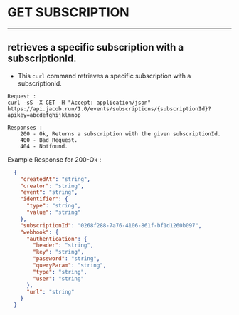 # GET SUBSCRIPTION

---
retrieves a specific subscription with a subscriptionId.
---

* This `curl` command retrieves a specific subscription with a subscriptionId.

```
Request :
curl -sS -X GET -H "Accept: application/json"  https://api.jacob.run/1.0/events/subscriptions/{subscriptionId}?apikey=abcdefghijklmnop

```

``` 
Responses :
    200 - Ok, Returns a subscription with the given subscriptionId.
    400 - Bad Request.
    404 - Notfound.
```

Example Response for 200-Ok :

```json
  {
    "createdAt": "string",
    "creator": "string",
    "event": "string",
    "identifier": {
      "type": "string",
      "value": "string"
    },
    "subscriptionId": "0268f288-7a76-4106-861f-bf1d1260b097",
    "webhook": {
      "authentication": {
        "header": "string",
        "key": "string",
        "password": "string",
        "queryParam": "string",
        "type": "string",
        "user": "string"
      },
      "url": "string"
    }
  }

```
